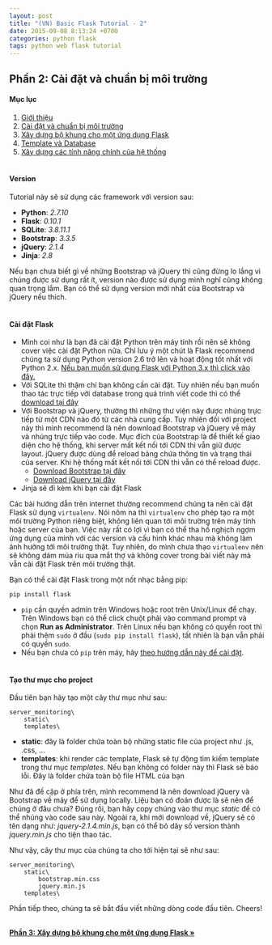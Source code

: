 ```yaml
---
layout: post
title: "(VN) Basic Flask Tutorial - 2"
date: 2015-09-08 8:13:24 +0700
categories: python flask
tags: python web flask tutorial
---
```


## Phần 2: Cài đặt và chuẩn bị môi trường

#### Mục lục 
1. [Giới thiệu](https://hoanvu.github.io/2015/09/basic-flask-tutorial-1)
2. [Cài đặt và chuẩn bị môi trường](https://hoanvu.github.io/2015/09/basic-flask-tutorial-2)
3. [Xây dựng bộ khung cho một ứng dụng Flask](https://hoanvu.github.io/2015/09/basic-flask-tutorial-3)
4. [Template và Database](https://hoanvu.github.io/2015/09/basic-flask-tutorial-4)
5. [Xây dựng các tính năng chính của hệ thống](https://hoanvu.github.io/2015/09/basic-flask-tutorial-5)
<br><br>

#### Version
Tutorial này sẽ sử dụng các framework với version sau:

+ <strong>Python</strong>: <em>2.7.10</em>
+ <strong>Flask</strong>: <em>0.10.1</em>
+ <strong>SQLite</strong>: <em>3.8.11.1</em>
+ <strong>Bootstrap</strong>: <em>3.3.5</em>
+ <strong>jQuery</strong>: <em>2.1.4</em>
+ <strong>Jinja</strong>: <em>2.8</em>

Nếu bạn chưa biết gì về những Bootstrap và jQuery thì cũng đừng lo lắng vì chúng được sử dụng rất ít, version nào được sử dụng mình nghĩ cũng không quan trọng lắm. Bạn có thể sử dụng version mới nhất của Bootstrap và jQuery nếu thích.
<br><br>

#### Cài đặt Flask

+ Mình coi như là bạn đã cài đặt Python trên máy tính rồi nên sẽ không cover việc cài đặt Python nữa. Chỉ lưu ý một chút là Flask recommend chúng ta sử dụng Python version 2.6 trở lên và hoạt động tốt nhất với Python 2.x. <a href="http://flask.pocoo.org/docs/0.10/python3/#python3-support" target="_blank">Nếu bạn muốn sử dụng Flask với Python 3.x thì click vào đây.</a>
+ Với SQLite thì thậm chí bạn không cần cài đặt. Tuy nhiên nếu bạn muốn thao tác trực tiếp với database trong quá trình viết code thì có thể <a href="https://www.sqlite.org/download.html" target="_blank">download tại đây</a>
+ Với Bootstrap và jQuery, thường thì những thư viện này được nhúng trực tiếp từ một CDN nào đó từ các nhà cung cấp. Tuy nhiên đối với project này thì mình recommend là nên download Bootstrap và jQuery về máy và nhúng trực tiếp vào code. Mục đích của Bootstrap là để thiết kế giao diện cho hệ thống, khi server mất kết nối tới CDN thì vẫn giữ được layout. jQuery được dùng để reload bảng chứa thông tin và trạng thái của server. Khi hệ thống mất kết nối tới CDN thì vẫn có thể reload được.
    + <a href="https://maxcdn.bootstrapcdn.com/bootstrap/3.3.5/css/bootstrap.min.css" target="_blank">Download Bootstrap tại đây</a>
    + <a href="http://code.jquery.com/jquery-2.1.4.min.js" target="blank">Download jQuery tại đây</a>
+ Jinja sẽ đi kèm khi bạn cài đặt Flask

Các bài hướng dẫn trên internet thường recommend chúng ta nên cài đặt Flask sử dụng `virtualenv`. Nói nôm na thì `virtualenv` cho phép tạo ra một môi trường Python riêng biệt, không liên quan tới môi trường trên máy tính hoặc server của bạn. Việc này rất có lợi vì bạn có thể tha hồ nghịch ngợm ứng dụng của mình với các version và cấu hình khác nhau mà không làm ảnh hưởng tới môi trường thật. Tuy nhiên, do mình chưa thạo `virtualenv` nên sẽ không dám múa rìu qua mắt thợ và không cover trong bài viết này mà vẫn cài đặt Flask trên môi trường thật. 

Bạn có thể cài đặt Flask trong một nốt nhạc bằng pip:

```
pip install flask
```

+ `pip` cần quyền admin trên Windows hoặc root trên Unix/Linux để chạy. Trên Windows bạn có thể click chuột phải vào command prompt và chọn **Run as Administrator**. Trên Linux nếu bạn không có quyền root thì phải thêm `sudo` ở đầu (`sudo pip install flask`), tất nhiên là bạn vẫn phải có quyền `sudo`.
+ Nếu bạn chưa có `pip` trên máy, hãy <a href="https://pip.pypa.io/en/latest/installing.html" target="_blank">theo hướng dẫn này để cài đặt</a>.
<br><br>

#### Tạo thư mục cho project

Đầu tiên bạn hãy tạo một cây thư mục như sau:

```
server_monitoring\
    static\
    templates\
```

+ <strong>static</strong>: đây là folder chứa toàn bộ những static file của project như .js, .css, ... 
+ <strong>templates</strong>: khi render các template, Flask sẽ tự động tìm kiếm template trong thư mục <em>templates</em>. Nếu bạn không có folder này thì Flask sẽ báo lỗi. Đây là folder chứa toàn bộ file HTML của bạn

Như đã đề cập ở phía trên, mình recommend là nên download jQuery và Bootstrap về máy để sử dụng locally. Liệu bạn có đoán được là sẽ nên để chúng ở đâu chưa? Đúng rồi, bạn hãy copy chúng vào thư mục <em>static</em> để có thể nhúng vào code sau này. Ngoài ra, khi mới download về, jQuery sẽ có tên dạng như: <em>jquery-2.1.4.min.js</em>, bạn có thể bỏ dãy số version thành <em>jquery.min.js</em> cho tiện thao tác.

Như vậy, cây thư mục của chúng ta cho tới hiện tại sẽ như sau:

```
server_monitoring\
    static\
        bootstrap.min.css
        jquery.min.js
    templates\
```
Phần tiếp theo, chúng ta sẽ bắt đầu viết những dòng code đầu tiên. Cheers!
<br><br>

[**Phần 3: Xây dựng bộ khung cho một ứng dụng Flask &raquo;**](https://hoanvu.github.io/2015/09/basic-flask-tutorial-3)